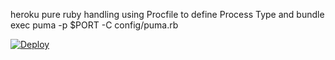 heroku pure ruby handling using Procfile to define Process Type and bundle exec puma -p $PORT -C config/puma.rb

<a href="https://heroku.com/deploy?template=https://github.com/bodhileafy/herokuruby/tree/master">
  <img src="https://www.herokucdn.com/deploy/button.svg" alt="Deploy">
</a>

